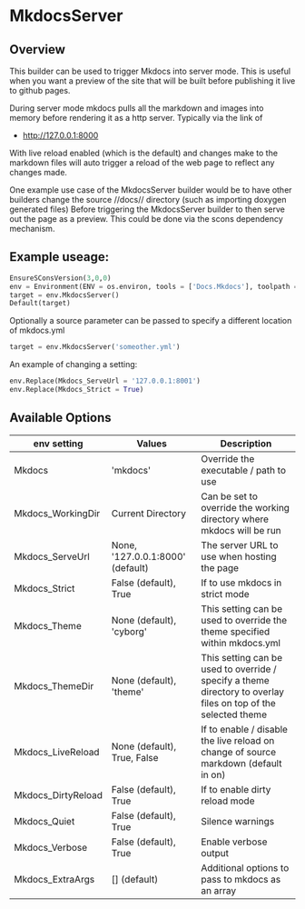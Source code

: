# MkdocsServer

## Overview

This builder can be used to trigger Mkdocs into server mode.
This is useful when you want a preview of the site that will be built before publishing it live to github pages.

During server mode mkdocs pulls all the markdown and images into memory before rendering it as a http server.
Typically via the link of

  * <http://127.0.0.1:8000>

With live reload enabled (which is the default) and changes make to the markdown files will auto trigger a reload of the web page
to reflect any changes made.

One example use case of the MkdocsServer builder would be to have other builders change the source //docs// directory
(such as importing doxygen generated files)
Before triggering the MkdocsServer builder to then serve out the page as a preview.
This could be done via the scons dependency mechanism.

## Example useage:

```python
EnsureSConsVersion(3,0,0)
env = Environment(ENV = os.environ, tools = ['Docs.Mkdocs'], toolpath = [PyPackageDir('scons_tools_grbd.Tools')])
target = env.MkdocsServer()
Default(target)
```

Optionally a source parameter can be passed to specify a different location of mkdocs.yml
```python
target = env.MkdocsServer('someother.yml')
```

An example of changing a setting:

```python
env.Replace(Mkdocs_ServeUrl = '127.0.0.1:8001')
env.Replace(Mkdocs_Strict = True)
```


## Available Options

| env setting | Values | Description |
|-------------|--------|-------------|
| Mkdocs | 'mkdocs' | Override the executable / path to use |
| Mkdocs_WorkingDir | Current Directory | Can be set to override the working directory where mkdocs will be run |
| Mkdocs_ServeUrl | None, '127.0.0.1:8000' (default) | The server URL to use when hosting the page |
| Mkdocs_Strict | False (default), True | If to use mkdocs in strict mode |
| Mkdocs_Theme | None (default), 'cyborg' | This setting can be used to override the theme specified within mkdocs.yml |
| Mkdocs_ThemeDir | None (default), 'theme' | This setting can be used to override / specify a theme directory to overlay files on top of the selected theme |
| Mkdocs_LiveReload | None (default), True, False | If to enable / disable the live reload on change of source markdown (default in on) |
| Mkdocs_DirtyReload | False (default), True | If to enable dirty reload mode |
| Mkdocs_Quiet | False (default), True | Silence warnings |
| Mkdocs_Verbose | False (default), True | Enable verbose output |
| Mkdocs_ExtraArgs | [] (default) | Additional options to pass to mkdocs as an array |
